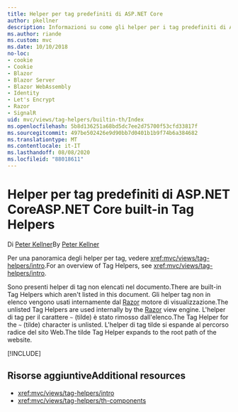 ```yaml
---
title: Helper per tag predefiniti di ASP.NET Core
author: pkellner
description: Informazioni su come gli helper per i tag predefiniti di ASP.NET Core sono utili per incrementare la produttività.
ms.author: riande
ms.custom: mvc
ms.date: 10/10/2018
no-loc:
- cookie
- Cookie
- Blazor
- Blazor Server
- Blazor WebAssembly
- Identity
- Let's Encrypt
- Razor
- SignalR
uid: mvc/views/tag-helpers/builtin-th/Index
ms.openlocfilehash: 5b8d136251a68bd5dc7ee2d75700f53cfd33817f
ms.sourcegitcommit: 497be502426e9d90bb7d0401b1b9f74b6a384682
ms.translationtype: MT
ms.contentlocale: it-IT
ms.lasthandoff: 08/08/2020
ms.locfileid: "88018611"
---
```

# <a name="aspnet-core-built-in-tag-helpers"></a><span data-ttu-id="655e9-103">Helper per tag predefiniti di ASP.NET Core</span><span class="sxs-lookup"><span data-stu-id="655e9-103">ASP.NET Core built-in Tag Helpers</span></span>

<span data-ttu-id="655e9-104">Di [Peter Kellner](https://peterkellner.net)</span><span class="sxs-lookup"><span data-stu-id="655e9-104">By [Peter Kellner](https://peterkellner.net)</span></span>

<span data-ttu-id="655e9-105">Per una panoramica degli helper per tag, vedere <xref:mvc/views/tag-helpers/intro>.</span><span class="sxs-lookup"><span data-stu-id="655e9-105">For an overview of Tag Helpers, see <xref:mvc/views/tag-helpers/intro>.</span></span>

<span data-ttu-id="655e9-106">Sono presenti helper di tag non elencati nel documento.</span><span class="sxs-lookup"><span data-stu-id="655e9-106">There are built-in Tag Helpers which aren't listed in this document.</span></span> <span data-ttu-id="655e9-107">Gli helper tag non in elenco vengono usati internamente dal [Razor](xref:mvc/views/razor) motore di visualizzazione.</span><span class="sxs-lookup"><span data-stu-id="655e9-107">The unlisted Tag Helpers are used internally by the [Razor](xref:mvc/views/razor) view engine.</span></span> <span data-ttu-id="655e9-108">L'helper di tag per il carattere `~` (tilde) è stato rimosso dall'elenco.</span><span class="sxs-lookup"><span data-stu-id="655e9-108">The Tag Helper for the `~` (tilde) character is unlisted.</span></span> <span data-ttu-id="655e9-109">L'helper di tag tilde si espande al percorso radice del sito Web.</span><span class="sxs-lookup"><span data-stu-id="655e9-109">The tilde Tag Helper expands to the root path of the website.</span></span>

[!INCLUDE[](~/includes/built-in-TH.md)]

## <a name="additional-resources"></a><span data-ttu-id="655e9-110">Risorse aggiuntive</span><span class="sxs-lookup"><span data-stu-id="655e9-110">Additional resources</span></span>

* <xref:mvc/views/tag-helpers/intro>
* <xref:mvc/views/tag-helpers/th-components>
